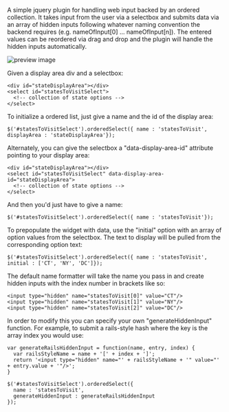 A simple jquery plugin for handling web input backed by an ordered collection. 
It takes input from the user via a selectbox and submits data via an array of 
hidden inputs following whatever naming convention the backend requires 
(e.g. nameOfInput[0] ... nameOfInput[n]).  The entered values can be reordered
via drag and drop and the plugin will handle the hidden inputs automatically.


![preview image](http://t0m.github.com/ordered-select/screenshot.png)

Given a display area div and a selectbox:

```
<div id="stateDisplayArea"></div>
<select id="statesToVisitSelect">
  <!-- collection of state options -->
</select>
```

To initialize a ordered list, just give a name and the id of the 
display area:

```
$('#statesToVisitSelect').orderedSelect({ name : 'statesToVisit', displayArea : 'stateDisplayArea'});
```
  

Alternately, you can give the selectbox a "data-display-area-id" attribute
pointing to your display area:

```
<div id="stateDisplayArea"></div>
<select id="statesToVisitSelect" data-display-area-id="stateDisplayArea">
  <!-- collection of state options -->
</select>
```

And then you'd just have to give a name:

```
$('#statesToVisitSelect').orderedSelect({ name : 'statesToVisit'});
```
  
  
To prepopulate the widget with data, use the "initial" option with an array
of option values from the selectbox. The text to display will be pulled from 
the corresponding option text:

```
$('#statesToVisitSelect').orderedSelect({ name : 'statesToVisit', initial : ['CT', 'NY', 'DC']});
```

The default name formatter will take the name you pass in and create hidden 
inputs with the index number in brackets like so:

```
<input type="hidden" name="statesToVisit[0]" value="CT"/>
<input type="hidden" name="statesToVisit[1]" value="NY"/>
<input type="hidden" name="statesToVisit[2]" value="DC"/>
```

In order to modify this you can specify your own "generateHiddenInput" function.
For example, to submit a rails-style hash where the key is the array index you 
would use:

```
var generateRailsHiddenInput = function(name, entry, index) {
  var railsStyleName = name + '[' + index + ']';
  return '<input type="hidden" name="' + railsStyleName + '" value="' + entry.value + '"/>';
}

$('#statesToVisitSelect').orderedSelect({ 
  name : 'statesToVisit', 
  generateHiddenInput : generateRailsHiddenInput 
});
```

